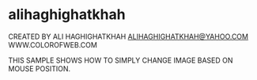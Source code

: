 alihaghighatkhah
================

CREATED BY ALI HAGHIGHATKHAH
ALIHAGHIGHATKHAH@YAHOO.COM
WWW.COLOROFWEB.COM

THIS SAMPLE SHOWS HOW TO SIMPLY CHANGE IMAGE BASED ON MOUSE POSITION.
